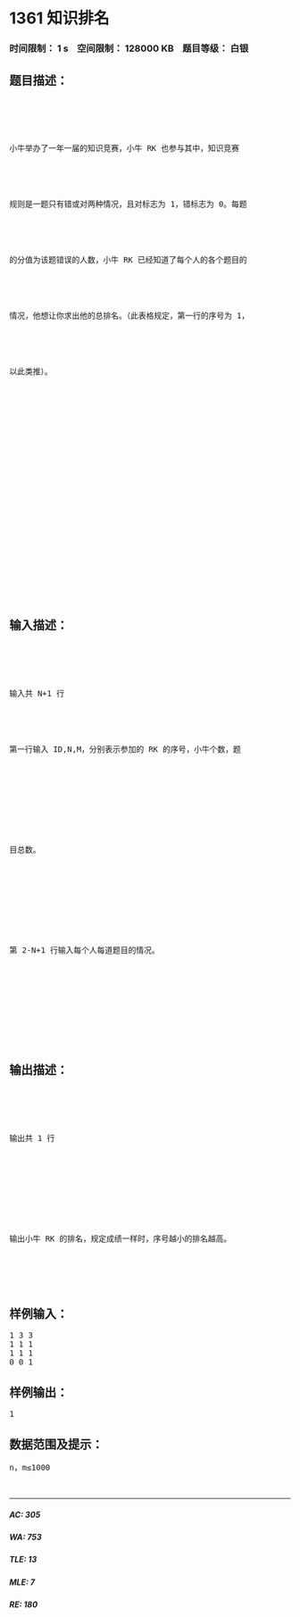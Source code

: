 # 1361 知识排名   
### 时间限制： 1 s&nbsp;&nbsp;&nbsp;&nbsp;空间限制： 128000 KB&nbsp;&nbsp;&nbsp;&nbsp;题目等级： 白银  
## 题目描述：  

<pre>





小牛举办了一年一届的知识竞赛，小牛 RK 也参与其中，知识竞赛





规则是一题只有错或对两种情况，且对标志为 1，错标志为 0。每题





的分值为该题错误的人数，小牛 RK 已经知道了每个人的各个题目的





情况，他想让你求出他的总排名。（此表格规定，第一行的序号为 1，





以此类推）。

























</pre>
  
  
## 输入描述：  

<pre>





输入共 N+1 行





第一行输入 ID,N,M，分别表示参加的 RK 的序号，小牛个数，题










目总数。










第 2-N+1 行输入每个人每道题目的情况。










</pre>
  
  
## 输出描述：  

<pre>





输出共 1 行










输出小牛 RK 的排名，规定成绩一样时，序号越小的排名越高。





</pre>
  
  
## 样例输入：  

<pre>
1 3 3  
1 1 1  
1 1 1  
0 0 1
</pre>
  
  
## 样例输出：  

<pre>
1
</pre>
  
  
## 数据范围及提示：  

<pre>
n，m≤1000
  

</pre>
  
  
***  

##### AC: 305  
##### WA: 753  
##### TLE: 13  
##### MLE: 7  
##### RE: 180  
